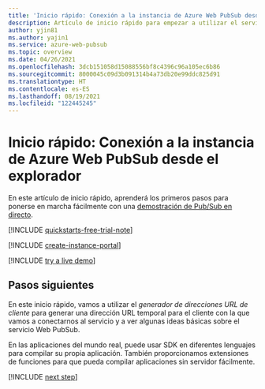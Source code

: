 ```yaml
---
title: 'Inicio rápido: Conexión a la instancia de Azure Web PubSub desde el explorador'
description: Artículo de inicio rápido para empezar a utilizar el servicio Azure Web PubSub desde el explorador con una demostración en directo.
author: yjin81
ms.author: yajin1
ms.service: azure-web-pubsub
ms.topic: overview
ms.date: 04/26/2021
ms.openlocfilehash: 3dcb151058d15088556bf8c4396c96a105ec6b86
ms.sourcegitcommit: 8000045c09d3b091314b4a73db20e99ddc825d91
ms.translationtype: HT
ms.contentlocale: es-ES
ms.lasthandoff: 08/19/2021
ms.locfileid: "122445245"
---
```

# <a name="quickstart-connect-to-the-azure-web-pubsub-instance-from-the-browser"></a>Inicio rápido: Conexión a la instancia de Azure Web PubSub desde el explorador

En este artículo de inicio rápido, aprenderá los primeros pasos para ponerse en marcha fácilmente con una [demostración de Pub/Sub en directo](https://azure.github.io/azure-webpubsub/demos/clientpubsub.html).

[!INCLUDE [quickstarts-free-trial-note](../../includes/quickstarts-free-trial-note.md)]

[!INCLUDE [create-instance-portal](includes/create-instance-portal.md)]

[!INCLUDE [try a live demo](includes/try-live-demo.md)]

## <a name="next-steps"></a>Pasos siguientes

En este inicio rápido, vamos a utilizar el *generador de direcciones URL de cliente* para generar una dirección URL temporal para el cliente con la que vamos a conectarnos al servicio y a ver algunas ideas básicas sobre el servicio Web PubSub.

En las aplicaciones del mundo real, puede usar SDK en diferentes lenguajes para compilar su propia aplicación. También proporcionamos extensiones de funciones para que pueda compilar aplicaciones sin servidor fácilmente.

[!INCLUDE [next step](includes/include-next-step.md)]

